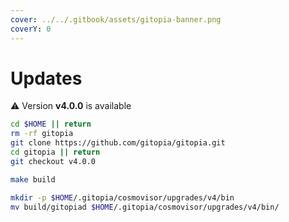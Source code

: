 ```yaml
---
cover: ../../.gitbook/assets/gitopia-banner.png
coverY: 0
---
```


# Updates

⚠️ Version **v4.0.0** is available

```bash
cd $HOME || return
rm -rf gitopia
git clone https://github.com/gitopia/gitopia.git
cd gitopia || return
git checkout v4.0.0

make build

mkdir -p $HOME/.gitopia/cosmovisor/upgrades/v4/bin
mv build/gitopiad $HOME/.gitopia/cosmovisor/upgrades/v4/bin/
```
